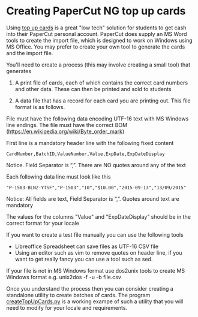 # Creating PaperCut NG top up cards

Using [top up cards](https://www.papercut.com/kb/Main/TopUpCards) is a great "low tech" solution for students to get cash into their PaperCut personal account. PaperCut does supply an MS Word tools to create the import file,
which is designed to work on Windows using MS Office.
You may prefer to create your own tool to generate the cards and the import file.

You'll need to create a process (this may involve creating a small tool) that generates

1. A print file of cards, each of which contains the correct card numbers and other data. These can then be printed and sold to students

2. A data file that has a record for each card you are printing out. This file format is as follows.

File must have the following data encoding
UTF-16 text with MS Windows line endings. The file must have the correct BOM (https://en.wikipedia.org/wiki/Byte_order_mark)

First line is a mandatory header line with the following fixed content

```
CardNumber,BatchID,ValueNumber,Value,ExpDate,ExpDateDisplay
```

Notice. Field Separator is “,”. There are NO quotes around any of the text

Each following data line must look like this

```
"P-1503-BLNZ-YTSF","P-1503","10","$10.00","2015-09-13","13/09/2015"
```

Notice: All fields are text, Field Separator is “,”. Quotes around text are mandatory

The values for the columns "Value" and "ExpDateDisplay" should be in the correct format for your locale

If you want to create a test file manually you can use the following tools
* Libreoffice Spreadsheet can save files as UTF-16  CSV file
* Using an editor such as vim to remove quotes on header line, if you want to get really fancy you can use  a tool such as sed.

If your file is not in MS Windows format use dos2unix tools to create MS Windows format e.g.  unix2dos -f -u -b  file.csv

Once you understand the process then you can consider creating a standalone utility to create batches of cards.
The program [createTopUpCards.py](createTopUpCards.py) is a working exampe of such a utility that
you will need to modify for your locale and requirements.
